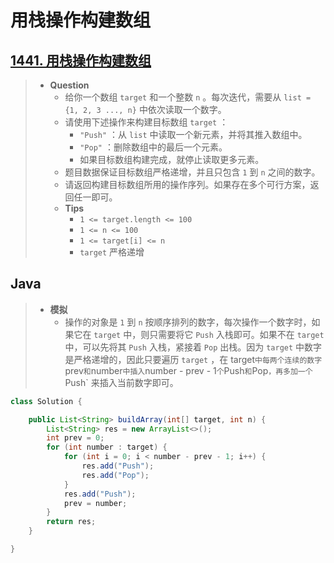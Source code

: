 # 用栈操作构建数组

## [1441. 用栈操作构建数组](https://leetcode.cn/problems/build-an-array-with-stack-operations/)

> - **Question**
>   - 给你一个数组 `target` 和一个整数 `n` 。每次迭代，需要从 `list = {1, 2, 3 ..., n}` 中依次读取一个数字。
>   - 请使用下述操作来构建目标数组 `target` ：
>     - `"Push"` ：从 `list` 中读取一个新元素，并将其推入数组中。
>     - `"Pop"` ：删除数组中的最后一个元素。
>     - 如果目标数组构建完成，就停止读取更多元素。
>   - 题目数据保证目标数组严格递增，并且只包含 `1` 到 `n` 之间的数字。
>   - 请返回构建目标数组所用的操作序列。如果存在多个可行方案，返回任一即可。
>   - **Tips**
>     - `1 <= target.length <= 100`
>     - `1 <= n <= 100`
>     - `1 <= target[i] <= n`
>     - `target` 严格递增

## Java

> - **模拟**
>   - 操作的对象是 `1` 到 `n` 按顺序排列的数字，每次操作一个数字时，如果它在 `target` 中，则只需要将它 `Push` 入栈即可。如果不在 `target` 中，可以先将其 `Push` 入栈，紧接着 `Pop` 出栈。因为 `target` 中数字是严格递增的，因此只要遍历 `target` ，在 target` 中每两个连续的数字 `prev` 和 `number` 中插入 `number - prev - 1` 个 `Push` 和 `Pop` ，再多加一个 `Push` 来插入当前数字即可。

```java
class Solution {

    public List<String> buildArray(int[] target, int n) {
        List<String> res = new ArrayList<>();
        int prev = 0;
        for (int number : target) {
            for (int i = 0; i < number - prev - 1; i++) {
                res.add("Push");
                res.add("Pop");
            }
            res.add("Push");
            prev = number;
        }
        return res;
    }

}
```

